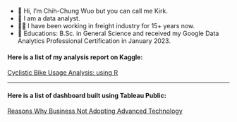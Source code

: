 - 👋 Hi, I’m Chih-Chung Wuo but you can call me Kirk.
- 🌱 I am a data analyst.
- 👨🏻 I have been working in freight industry for 15+ years now.
- 💎 Educations: B.Sc. in General Science and received my Google Data Analytics Professional Certification in January 2023.

#### Here is a list of my analysis report on Kaggle:
[Cyclistic Bike Usage Analysis: using R](https://www.kaggle.com/code/chihchungwuo/cyclistic-bike-usage-analysis)

-------------------------------------------------------------------------------

#### Here is a list of dashboard built using Tableau Public:
[Reasons Why Business Not Adopting Advanced Technology](https://public.tableau.com/views/ReasonsWhyBusinessNotAdoptingAdvancedTech/DashboardforReasonThatBusinessDoNotAdoptAdvancedTech?:language=en-US&:display_count=n&:origin=viz_share_link)


<!---
kirkovski/kirkovski is a ✨ special ✨ repository because its `README.md` (this file) appears on your GitHub profile.
You can click the Preview link to take a look at your changes.
--->
